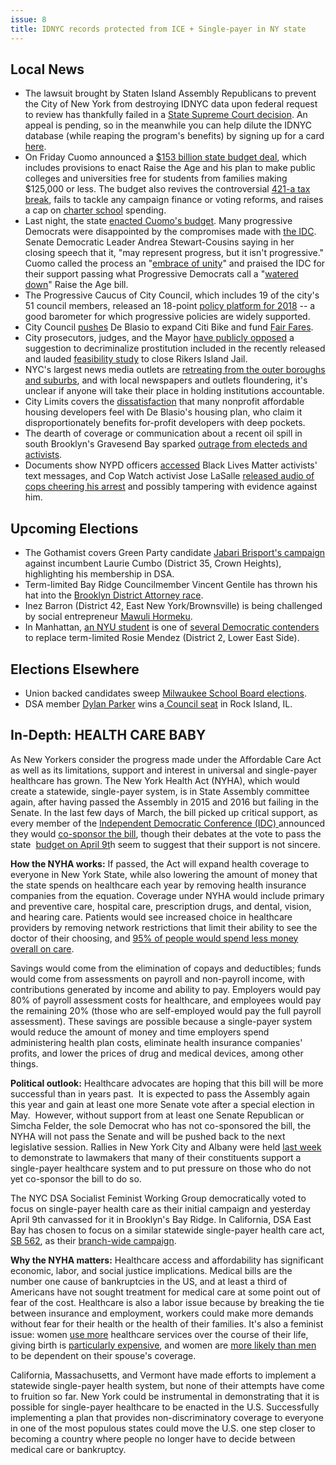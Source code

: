 ```yaml
---
issue: 8
title: IDNYC records protected from ICE + Single-payer in NY state
---
```


## Local News
-   The lawsuit brought by Staten Island Assembly Republicans to prevent the City of New York from destroying IDNYC data upon federal request to review has thankfully failed in a [State Supreme Court decision](https://www.nytimes.com/2017/04/07/nyregion/new-york-can-destroy-documents-judge-rules-in-municipal-id-case.html). An appeal is pending, so in the meanwhile you can help dilute the IDNYC database (while reaping the program's benefits) by signing up for a card [here](https://www1.nyc.gov/site/idnyc/card/how-to-apply.page).
-   On Friday Cuomo announced a [$153 billion state budget deal](http://www.nydailynews.com/news/politics/gov-cuomo-lawmakers-reveal-153-1b-state-budget-deal-article-1.3031167), which includes provisions to enact Raise the Age and his plan to make public colleges and universities free for students from families making $125,000 or less. The budget also revives the controversial [421-a tax break](https://anhd.org/albany-agrees-to-resurrect-the-421-a-tax-exemption/), fails to tackle any campaign finance or voting reforms, and raises a cap on [charter school](http://www.politico.com/states/new-york/albany/story/2017/04/assembly-dems-sign-off-on-charter-school-compromise-plan-thursday-voting-111083) spending.
-   Last night, the state [enacted Cuomo's budget](http://www.politico.com/states/new-york/albany/story/2017/04/after-a-night-of-senate-sniping-state-budget-is-fully-enacted-111137). Many progressive Democrats were disappointed by the compromises made with [the IDC](https://twitter.com/nycDSAelectoral/status/851325988248190976). Senate Democratic Leader Andrea Stewart-Cousins saying in her closing speech that it, "may represent progress, but it isn't progressive." Cuomo called the process an "[embrace of unity](http://www.nydailynews.com/opinion/gov-cuomo-n-y-s-budget-embraced-politics-unity-article-1.3037786)" and praised the IDC for their support passing what Progressive Democrats call a "[watered down](http://raisetheageny.com/newitem/senate-democrats-target-watered-bill-raise-criminal-age)" Raise the Age bill.
-   The Progressive Caucus of City Council, which includes 19 of the city's 51 council members, released an 18-point [policy platform for 2018](https://nycprogressives.com/2017/04/06/resistance-progress-18-progressive-policies-for-2018/) -- a good barometer for which progressive policies are widely supported.
-   City Council [pushes](http://nyc.streetsblog.org/2017/04/04/city-council-calls-for-de-blasio-to-fund-bike-share-expansion-and-fair-fares/) De Blasio to expand Citi Bike and fund [Fair Fares](https://www.dnainfo.com/new-york/20170405/civic-center/subsidized-subway-metrocards-mta-half-price-city-council).
-   City prosecutors, judges, and the Mayor [have publicly opposed](http://www.villagevoice.com/news/the-closerikers-experts-also-want-to-decriminalize-sex-work-will-progressive-lawmakers-listen-9853695) a suggestion to decriminalize prostitution included in the recently released and lauded [feasibility study](https://static1.squarespace.com/static/577d72ee2e69cfa9dd2b7a5e/t/58e0d7c08419c29a7b1f2da8/1491130312339/Independent+Commission+Final+Report.pdf) to close Rikers Island Jail.  
-   NYC's largest news media outlets are [retreating from the outer boroughs and suburbs](http://www.thedailybeast.com/articles/2017/04/03/in-new-york-city-local-coverage-declines-and-takes-accountability-with-it.html), and with local newspapers and outlets floundering, it's unclear if anyone will take their place in holding institutions accountable.
-   City Limits covers the [dissatisfaction](http://citylimits.org/2017/04/04/community-developers-say-citys-housing-plan-leaves-them-behind/) that many nonprofit affordable housing developers feel with De Blasio's housing plan, who claim it disproportionately benefits for-profit developers with deep pockets.
-   The dearth of coverage or communication about a recent oil spill in south Brooklyn's Gravesend Bay sparked [outrage from electeds and activists](http://www.brooklyndaily.com/stories/2017/14/bn-gravesend-bay-oil-spill-2017-04-07-bk.html).
-   Documents show NYPD officers [accessed](https://www.theguardian.com/us-news/2017/apr/04/nypd-police-black-lives-matter-surveillance-undercover) Black Lives Matter activists' text messages, and Cop Watch activist Jose LaSalle [released audio of cops cheering his arrest](http://gothamist.com/2017/04/04/bronx_activist_shares_audio_of_cops.php) and possibly tampering with evidence against him.

## Upcoming Elections
-   The Gothamist covers Green Party candidate [Jabari Brisport's campaign](http://gothamist.com/2017/04/07/green_party_jabari_brisport.php) against incumbent Laurie Cumbo (District 35, Crown Heights), highlighting his membership in DSA.
-   Term-limited Bay Ridge Councilmember Vincent Gentile has thrown his hat into the [Brooklyn District Attorney race](http://www.nydailynews.com/news/politics/councilman-vincent-gentile-run-brooklyn-district-attorney-article-1.3022823).  
-   Inez Barron (District 42, East New York/Brownsville) is being challenged by social entrepreneur [Mawuli Hormeku](http://www.kingscountypolitics.com/mawuli-hormeku-challenges-inez-barron-east-new-york-city-council-seat/).
-   In Manhattan, [an NYU student](http://www.indiawest.com/news/global_indian/nyu-student-running-for-seat-on-new-york-city-council/article_bd5caf60-18c5-11e7-9e47-df716d8ea677.html) is one of [several Democratic contenders](http://www.thelodownny.com/leslog/2017/03/campaign-finance-filings-show-district-2-council-race-is-heating-up.html) to replace term-limited Rosie Mendez (District 2, Lower East Side).

## Elections Elsewhere
-   Union backed candidates sweep [Milwaukee School Board elections](http://www.jsonline.com/story/news/education/2017/04/04/miller-baez-and-phillips-win-milwaukee-school-board-races-woodward-tight-race/99831464/?from=global&sessionKey=&autologin=).
-   DSA member [Dylan Parker](https://twitter.com/el_gringo_duhal/status/849630630119952389) wins a[ Council seat](http://wvik.org/post/illinois-qc-voters-elect-new-leaders#stream/0) in Rock Island, IL.

## In-Depth: HEALTH CARE BABY

As New Yorkers consider the progress made under the Affordable Care Act as well as its limitations, support and interest in universal and single-payer healthcare has grown. The New York Health Act (NYHA), which would create a statewide, single-payer system, is in State Assembly committee again, after having passed the Assembly in 2015 and 2016 but failing in the Senate. In the last few days of March, the bill picked up critical support, as every member of the [Independent Democratic Conference (IDC) ](https://twitter.com/nycDSAelectoral/status/851325988248190976)announced they would [co-sponsor the bill](http://www.huffingtonpost.com/entry/new-york-idc-single-payer-health-care_us_58dd34c6e4b0e6ac709300e1), though their debates at the vote to pass the state  [budget on April 9t](http://www.politico.com/states/new-york/albany/story/2017/04/after-a-night-of-senate-sniping-state-budget-is-fully-enacted-111137)h seem to suggest that their support is not sincere.

**How the NYHA works:** If passed, the Act will expand health coverage to everyone in New York State, while also lowering the amount of money that the state spends on healthcare each year by removing health insurance companies from the equation. Coverage under NYHA would include primary and preventive care, hospital care, prescription drugs, and dental, vision, and hearing care. Patients would see increased choice in healthcare providers by removing network restrictions that limit their ability to see the doctor of their choosing, and [95% of people would spend less money overall on care](http://www.pnhp.org/facts/what-is-single-payer).

Savings would come from the elimination of copays and deductibles; funds would come from assessments on payroll and non-payroll income, with contributions generated by income and ability to pay. Employers would pay 80% of payroll assessment costs for healthcare, and employees would pay the remaining 20% (those who are self-employed would pay the full payroll assessment). These savings are possible because a single-payer system would reduce the amount of money and time employers spend administering health plan costs, eliminate health insurance companies' profits, and lower the prices of drug and medical devices, among other things.

**Political outlook:** Healthcare advocates are hoping that this bill will be more successful than in years past.  It is expected to pass the Assembly again this year and gain at least one more Senate vote after a special election in May.  However, without support from at least one Senate Republican or Simcha Felder, the sole Democrat who has not co-sponsored the bill, the NYHA will not pass the Senate and will be pushed back to the next legislative session. Rallies in New York City and Albany were held [last week](http://wamc.org/post/activists-rally-demand-albany-pass-ny-single-payer-bill) to demonstrate to lawmakers that many of their constituents support a single-payer healthcare system and to put pressure on those who do not yet co-sponsor the bill to do so.

The NYC DSA Socialist Feminist Working Group democratically voted to focus on single-payer health care as their initial campaign and yesterday April 9th canvassed for it in Brooklyn's Bay Ridge. In California, DSA East Bay has chosen to focus on a similar statewide single-payer health care act, [SB 562](http://www.healthycaliforniaact.org), as their [branch-wide campaign](https://eastbaydsa.org/healthcare/).

**Why the NYHA matters:** Healthcare access and affordability has significant economic, labor, and social justice implications. Medical bills are the number one cause of bankruptcies in the US, and at least a third of Americans have not sought treatment for medical care at some point out of fear of the cost. Healthcare is also a labor issue because by breaking the tie between insurance and employment, workers could make more demands without fear for their health or the health of their families. It's also a feminist issue: women [use more](http://www.nytimes.com/2012/03/19/health/policy/women-still-pay-more-for-health-insurance-data-shows.html) healthcare services over the course of their life, giving birth is [particularly expensive](http://www.bbc.com/news/business-31052665), and women are [more likely than men](http://kff.org/womens-health-policy/fact-sheet/womens-health-insurance-coverage-fact-sheet/) to be dependent on their spouse's coverage.

California, Massachusetts, and Vermont have made efforts to implement a statewide single-payer health system, but none of their attempts have come to fruition so far. New York could be instrumental in demonstrating that it is possible for single-payer healthcare to be enacted in the U.S. Successfully implementing a plan that provides non-discriminatory coverage to everyone in one of the most populous states could move the U.S. one step closer to becoming a country where people no longer have to decide between medical care or bankruptcy.
